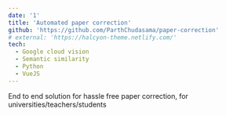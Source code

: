 ```yaml
---
date: '1'
title: 'Automated paper correction'
github: 'https://github.com/ParthChudasama/paper-correction'
# external: 'https://halcyon-theme.netlify.com/'
tech:
  - Google cloud vision
  - Semantic similarity
  - Python
  - VueJS
---
```


End to end solution for hassle free paper correction, for universities/teachers/students
